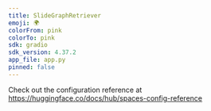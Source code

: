 ```yaml
---
title: SlideGraphRetriever
emoji: 🌍
colorFrom: pink
colorTo: pink
sdk: gradio
sdk_version: 4.37.2
app_file: app.py
pinned: false
---
```


Check out the configuration reference at https://huggingface.co/docs/hub/spaces-config-reference
